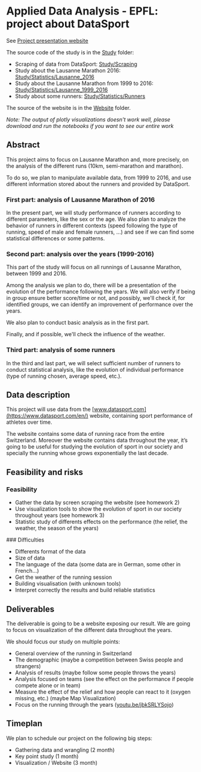# Applied Data Analysis - EPFL: project about DataSport

See [Project presentation website](https://antitoine.github.io/ADAEPFL-Project/)

The source code of the study is in the [Study](https://github.com/antitoine/ADAEPFL-Project/tree/master/Study) folder:
  - Scraping of data from DataSport: [Study/Scraping](https://github.com/antitoine/ADAEPFL-Project/tree/master/Study/Scraping)
  - Study about the Lausanne Marathon 2016: [Study/Statistics/Lausanne_2016](https://github.com/antitoine/ADAEPFL-Project/blob/master/Study/Statistics/Lausanne_2016/study_lausanne_2016.ipynb)
  - Study about the Lausanne Marathon from 1999 to 2016: [Study/Statistics/Lausanne_1999_2016](https://github.com/antitoine/ADAEPFL-Project/blob/master/Study/Statistics/Lausanne_1999_2016/study_lausanne_1999_2016.ipynb)
  - Study about some runners: [Study/Statistics/Runners](https://github.com/antitoine/ADAEPFL-Project/blob/master/Study/Statistics/Runners/runners.ipynb)

The source of the website is in the [Website](https://github.com/antitoine/ADAEPFL-Project/tree/master/Website) folder.

*Note: The output of plotly visualizations doesn't work well, please download and run the notebooks if you want to see our entire work*


## Abstract

This project aims to focus on Lausanne Marathon and, more precisely, on the analysis of the different runs (10km, semi-marathon and marathon).

To do so, we plan to manipulate available data, from 1999 to 2016, and use different information stored about the runners and provided by DataSport.

### First part: analysis of Lausanne Marathon of 2016

In the present part, we will study performance of runners according to different parameters, like the sex or the age.  We also plan to analyze the behavior of runners in different contexts (speed following the type of running, speed of male and female runners, ...) and see if we can find some statistical differences or some patterns.

### Second part: analysis over the years (1999-2016)

This part of the study will focus on all runnings of Lausanne Marathon, between 1999 and 2016.

Among the analysis we plan to do, there will be a presentation of the evolution of the performance following the years. We will also verify if being in group ensure better score/time or not, and possibly, we'll check if, for identified groups, we can identify an improvement of performance over the years.

We also plan to conduct basic analysis as in the first part.

Finally, and if possible, we'll check the influence of the weather.

### Third part: analysis of some runners

In the third and last part, we will select sufficient number of runners to conduct statistical analysis, like the evolution of individual performance (type of running chosen, average speed, etc.).

## Data description

This project will use data from the [www.datasport.com](https://www.datasport.com/en/) website, containing sport performance of athletes over time.

The website contains some data of running race from the entire Switzerland. 
Moreover the website contains data throughout the year, it’s going to be useful for studying the evolution of sport in our society and specially the running whose grows exponentially the last decade.

## Feasibility and risks

### Feasibility

  - Gather the data by screen scraping the website (see homework 2)
  - Use visualization tools to show the evolution of sport in our society throughout years (see homework 3)
  - Statistic study of differents effects on the performance (the relief, the weather, the season of the years)

### Difficulties

  - Differents format of the data
  - Size of data
  - The language of the data (some data are in German, some other in French…)
  - Get the weather of the running session
  - Building visualisation (with unknown tools)
  - Interpret correctly the results and build reliable statistics

## Deliverables

The deliverable is going to be a website exposing our result. We are going to focus on visualization of the different data throughout the years.

We should focus our study on multiple points:
  - General overview of the running in Switzerland
  - The demographic (maybe a competition between Swiss people and strangers) 
  - Analysis of results (maybe follow some people throws the years)
  - Analysis focused on teams (see the effect on the performance if people compete alone or in team)
  - Measure the effect of the relief and how people can react to it (oxygen missing, etc.) (maybe Map Visualization) 
  - Focus on the running through the years ([youtu.be/jbkSRLYSojo](https://youtu.be/jbkSRLYSojo))

## Timeplan

We plan to schedule our project on the following big steps:
  - Gathering data and wrangling (2 month)
  - Key point study  (1 month)
  - Visualization / Website  (3 month)
